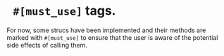 # ` #[must_use]` tags.

For now, some strucs have been implemented and their methods are marked with `#[must_use]` to ensure that the user is aware of the potential side effects of calling them.
